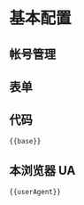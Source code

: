 <script lang="ts" setup>
import ChangeUser from './ChangeUser.vue'

import * as naive from 'naive-ui';
import { storeToRefs } from 'pinia';
import { useData } from 'vitepress'
import { ref, onMounted, computed, h } from 'vue'
import useConfigStore from '@store/config'
import { useConfigSchema } from '@data/configSchema'
import VueForm from '@lljj/vue3-form-naive';

const { useMessage, NTooltip, DropdownOption, DropdownGroupOption } = naive;
const { isDark } = useData()

const schema = useConfigSchema({ isDark })

const message = useMessage();
const configStore = useConfigStore()
const { index } = configStore
const { users, curUser } = storeToRefs(configStore)

const user = users.value[index]

const base = computed(()=>
  ( {cookie: user.config.cookie,
  createCookieDay: user.config.createCookieDay,
  apiDelay: user.config.apiDelay,
  dailyRunTime: user.config.dailyRunTime,
  userAgent: user.config.userAgent}
))

const userAgent = ref('')

onMounted(()=>{
  userAgent.value = window.navigator.userAgent
})

const formProps = {
  layoutColumn: 1,
};

const uiSchema = {
  'ui:width': {
    width: '50%',
  },
};

const submit = (data: any) => {
  console.log(data);
};

const formFooter = {
  show: false,
};

const change = ({newValue}) => {
  users.value[index].config = {...users.value[index].config,...newValue}
}
</script>

# 基本配置

## 帐号管理

<ChangeUser></ChangeUser>

## 表单

<div class="form">
    <vue-form
      :modelValue="base"
      :schema="schema['baseSchema']"
      :form-props="formProps"
      :ui-schema="uiSchema"
      :formFooter="formFooter"
      @submit="submit"
      @change="change"
    ></vue-form>
  </div>

## 代码

```json-vue
{{base}}
```

## 本浏览器 UA

```text-vue
{{userAgent}}
```
